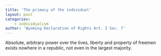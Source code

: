 ```yaml
---
title: 'The primacy of the individual'
layout: post
categories:
    - individualism
author: 'Wyoming Declaration of Rights Art. I Sec. 7'
---
```


Absolute, arbitrary power over the lives, liberty and property of freemen exists nowhere in a republic, not even in the largest majority.
